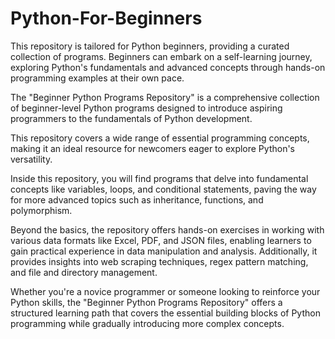 # Python-For-Beginners
This repository is tailored for Python beginners, providing a curated collection of programs. Beginners can embark on a self-learning journey, exploring Python's fundamentals and advanced concepts through hands-on programming examples at their own pace.

The "Beginner Python Programs Repository" is a comprehensive collection of beginner-level Python programs designed to introduce aspiring programmers to the fundamentals of Python development.

This repository covers a wide range of essential programming concepts, making it an ideal resource for newcomers eager to explore Python's versatility.

Inside this repository, you will find programs that delve into fundamental concepts like variables, loops, and conditional statements, paving the way for more advanced topics such as inheritance, functions, and polymorphism. 

Beyond the basics, the repository offers hands-on exercises in working with various data formats like Excel, PDF, and JSON files, enabling learners to gain practical experience in data manipulation and analysis. Additionally, it provides insights into web scraping techniques, regex pattern matching, and file and directory management.

Whether you're a novice programmer or someone looking to reinforce your Python skills, the "Beginner Python Programs Repository" offers a structured learning path that covers the essential building blocks of Python programming while gradually introducing more complex concepts.
